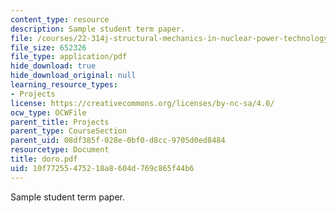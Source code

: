 ```yaml
---
content_type: resource
description: Sample student term paper.
file: /courses/22-314j-structural-mechanics-in-nuclear-power-technology-fall-2006/10f77255475218a8604d769c865f44b6_doro.pdf
file_size: 652326
file_type: application/pdf
hide_download: true
hide_download_original: null
learning_resource_types:
- Projects
license: https://creativecommons.org/licenses/by-nc-sa/4.0/
ocw_type: OCWFile
parent_title: Projects
parent_type: CourseSection
parent_uid: 08df385f-028e-0bf0-d8cc-9705d0ed8484
resourcetype: Document
title: doro.pdf
uid: 10f77255-4752-18a8-604d-769c865f44b6
---
```

Sample student term paper.